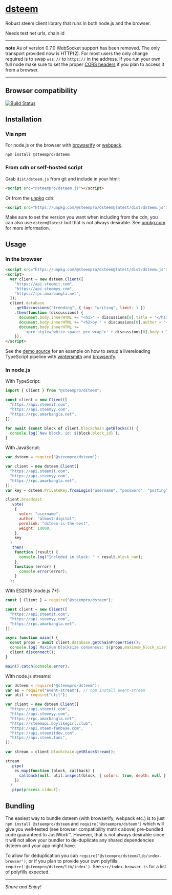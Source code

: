 # [dsteem](https://github.com)

Robust steem client library that runs in both node.js and the browser.

Needs test net urls, chain id

---

**note** As of version 0.7.0 WebSocket support has been removed. The only transport provided now is HTTP(2). For most users the only change required is to swap `wss://` to `https://` in the address. If you run your own full node make sure to set the proper [CORS headers](https://en.wikipedia.org/wiki/Cross-origin_resource_sharing) if you plan to access it from a browser.

---

## Browser compatibility

[![Build Status](https://saucelabs.com/browser-matrix/feruzm-dsteem.svg)](https://saucelabs.com/open_sauce/user/feruzm-dsteem)

## Installation

### Via npm

For node.js or the browser with [browserify](https://github.com/substack/node-browserify) or [webpack](https://github.com/webpack/webpack).

```
npm install @steempro/dsteem
```

### From cdn or self-hosted script

Grab `dist/dsteem.js` from git and include in your html:

```html
<script src="@steempro/dsteem.js"></script>
```

Or from the [unpkg](https://unpkg.com) cdn:

```html
<script src="https://unpkg.com/@steempro/dsteem@latest/dist/dsteem.js"></script>
```

Make sure to set the version you want when including from the cdn, you can also use `dsteem@latest` but that is not always desirable. See [unpkg.com](https://unpkg.com) for more information.

## Usage

### In the browser

```html
<script src="https://unpkg.com/@steempro/dsteem@latest/dist/dsteem.js"></script>
<script>
  var client = new dsteem.Client([
    "https://api.steemit.com",
    "https://api.steemyy.com",
    "https://rpc.amarbangla.net",
  ]);
  client.database
    .getDiscussions("trending", { tag: "writing", limit: 1 })
    .then(function (discussions) {
      document.body.innerHTML += "<h1>" + discussions[0].title + "</h1>";
      document.body.innerHTML += "<h2>by " + discussions[0].author + "</h2>";
      document.body.innerHTML +=
        '<pre style="white-space: pre-wrap">' + discussions[0].body + "</pre>";
    });
</script>
```

See the [demo source](https://github.com/faisalamin9696/dsteem/tree/master/examples/comment-feed) for an example on how to setup a livereloading TypeScript pipeline with [wintersmith](https://github.com/jnordberg/wintersmith) and [browserify](https://github.com/substack/node-browserify).

### In node.js

With TypeScript:

```typescript
import { Client } from "@steempro/dsteem";

const client = new Client([
  "https://api.steemit.com",
  "https://api.steemyy.com",
  "https://rpc.amarbangla.net",
]);

for await (const block of client.blockchain.getBlocks()) {
  console.log(`New block, id: ${block.block_id}`);
}
```

With JavaScript:

```javascript
var dsteem = require("@steempro/dsteem");

var client = new dsteem.Client([
  "https://api.steemit.com",
  "https://api.steemyy.com",
  "https://rpc.amarbangla.net",
]);
var key = dsteem.PrivateKey.fromLogin("username", "password", "posting");

client.broadcast
  .vote(
    {
      voter: "username",
      author: "almost-digital",
      permlink: "dsteem-is-the-best",
      weight: 10000,
    },
    key
  )
  .then(
    function (result) {
      console.log("Included in block: " + result.block_num);
    },
    function (error) {
      console.error(error);
    }
  );
```

With ES2016 (node.js 7+):

```javascript
const { Client } = require("@steempro/dsteem");

const client = new Client([
  "https://api.steemit.com",
  "https://api.steemyy.com",
  "https://rpc.amarbangla.net",
]);

async function main() {
  const props = await client.database.getChainProperties();
  console.log(`Maximum blocksize consensus: ${props.maximum_block_size} bytes`);
  client.disconnect();
}

main().catch(console.error);
```

With node.js streams:

```javascript
var dsteem = require("@steempro/dsteem");
var es = require("event-stream"); // npm install event-stream
var util = require("util");

var client = new dsteem.Client([
  "https://api.steemit.com",
  "https://api.steemyy.com",
  "https://rpc.amarbangla.net",
  "https://steemapi.boylikegirl.club",
  "https://api.steem-fanbase.com",
  "https://api.steemitdev.com",
  "https://api.steem.fans",
]);

var stream = client.blockchain.getBlockStream();

stream
  .pipe(
    es.map(function (block, callback) {
      callback(null, util.inspect(block, { colors: true, depth: null }) + "\n");
    })
  )
  .pipe(process.stdout);
```

## Bundling

The easiest way to bundle dsteem (with browserify, webpack etc.) is to just `npm install @steempro/dsteem` and `require('@steempro/dsteem')` which will give you well-tested (see browser compatibility matrix above) pre-bundled code guaranteed to JustWork™. However, that is not always desirable since it will not allow your bundler to de-duplicate any shared dependencies dsteem and your app might have.

To allow for deduplication you can `require('@steempro/dsteem/lib/index-browser')`, or if you plan to provide your own polyfills: `require('@steempro/dsteem/lib/index')`. See `src/index-browser.ts` for a list of polyfills expected.

---

_Share and Enjoy!_
